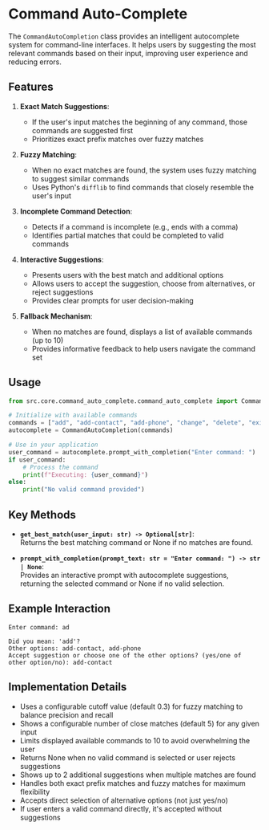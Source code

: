 # Command Auto-Complete

The `CommandAutoCompletion` class provides an intelligent autocomplete system for command-line interfaces. It helps users by suggesting the most relevant commands based on their input, improving user experience and reducing errors.

## Features

1. **Exact Match Suggestions**:
   - If the user's input matches the beginning of any command, those commands are suggested first
   - Prioritizes exact prefix matches over fuzzy matches

2. **Fuzzy Matching**:
   - When no exact matches are found, the system uses fuzzy matching to suggest similar commands
   - Uses Python's `difflib` to find commands that closely resemble the user's input

3. **Incomplete Command Detection**:
   - Detects if a command is incomplete (e.g., ends with a comma)
   - Identifies partial matches that could be completed to valid commands

4. **Interactive Suggestions**:
   - Presents users with the best match and additional options
   - Allows users to accept the suggestion, choose from alternatives, or reject suggestions
   - Provides clear prompts for user decision-making

5. **Fallback Mechanism**:
   - When no matches are found, displays a list of available commands (up to 10)
   - Provides informative feedback to help users navigate the command set

## Usage

```python
from src.core.command_auto_complete.command_auto_complete import CommandAutoCompletion

# Initialize with available commands
commands = ["add", "add-contact", "add-phone", "change", "delete", "exit", "help"]
autocomplete = CommandAutoCompletion(commands)

# Use in your application
user_command = autocomplete.prompt_with_completion("Enter command: ")
if user_command:
    # Process the command
    print(f"Executing: {user_command}")
else:
    print("No valid command provided")
```

## Key Methods

- **`get_best_match(user_input: str) -> Optional[str]`**:  
  Returns the best matching command or None if no matches are found.

- **`prompt_with_completion(prompt_text: str = "Enter command: ") -> str | None`**:  
  Provides an interactive prompt with autocomplete suggestions, returning the selected command or None if no valid selection.

## Example Interaction

```
Enter command: ad

Did you mean: 'add'?
Other options: add-contact, add-phone
Accept suggestion or choose one of the other options? (yes/one of other option/no): add-contact
```

## Implementation Details

- Uses a configurable cutoff value (default 0.3) for fuzzy matching to balance precision and recall
- Shows a configurable number of close matches (default 5) for any given input
- Limits displayed available commands to 10 to avoid overwhelming the user
- Returns None when no valid command is selected or user rejects suggestions
- Shows up to 2 additional suggestions when multiple matches are found
- Handles both exact prefix matches and fuzzy matches for maximum flexibility
- Accepts direct selection of alternative options (not just yes/no)
- If user enters a valid command directly, it's accepted without suggestions

